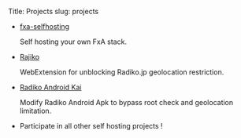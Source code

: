 Title: Projects
slug: projects

+ [fxa-selfhosting](https://github.com/jackyzy823/fxa-selfhosting)

	Self hosting your own FxA stack.

+ [Rajiko](https://github.com/jackyzy823/rajiko) 

    WebExtension for unblocking Radiko.jp geolocation restriction.

+ [Radiko Android Kai](https://github.com/jackyzy823/radiko_android_kai) 
    
    Modify Radiko Android Apk to bypass root check and geolocation limitation.

+ Participate in all other self hosting projects !